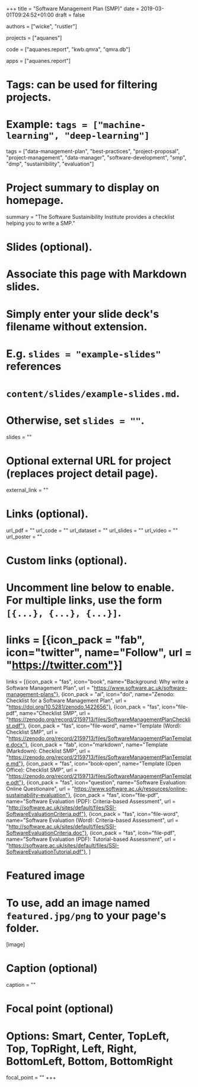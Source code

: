 +++
title = "Software Management Plan (SMP)"
date = 2019-03-01T09:24:52+01:00
draft = false

authors = ["wicke", "rustler"]

projects = ["aquanes"]

code = ["aquanes.report", "kwb.qmra", "qmra.db"]

apps = ["aquanes.report"]

# Tags: can be used for filtering projects.
# Example: `tags = ["machine-learning", "deep-learning"]`
tags = ["data-management-plan", "best-practices", "project-proposal", "project-management", "data-manager", "software-development", "smp", "dmp", "sustainibility", "evaluation"]

# Project summary to display on homepage.
summary = "The Software Sustainibility Institute provides a checklist helping you to write a SMP."

# Slides (optional).
#   Associate this page with Markdown slides.
#   Simply enter your slide deck's filename without extension.
#   E.g. `slides = "example-slides"` references 
#   `content/slides/example-slides.md`.
#   Otherwise, set `slides = ""`.
slides = ""

# Optional external URL for project (replaces project detail page).
external_link = ""

# Links (optional).
url_pdf = ""
url_code = ""
url_dataset = ""
url_slides = ""
url_video = ""
url_poster = ""

# Custom links (optional).
#   Uncomment line below to enable. For multiple links, use the form `[{...}, {...}, {...}]`.
# links = [{icon_pack = "fab", icon="twitter", name="Follow", url = "https://twitter.com"}]
links = [{icon_pack = "fas", icon="book", name="Background: Why write a Software Management Plan", url = "https://www.software.ac.uk/software-management-plans"},
{icon_pack = "ai", icon="doi", name="Zenodo: Checklist for a Software Management Plan", url = "https://doi.org/10.5281/zenodo.1422656"},
{icon_pack = "fas", icon="file-pdf", name="Checklist SMP", url = "https://zenodo.org/record/2159713/files/SoftwareManagementPlanChecklist.pdf"},
{icon_pack = "fas", icon="file-word", name="Template (Word): Checklist SMP", url = "https://zenodo.org/record/2159713/files/SoftwareManagementPlanTemplate.docx"},
{icon_pack = "fab", icon="markdown", name="Template (Markdown): Checklist SMP", url = "https://zenodo.org/record/2159713/files/SoftwareManagementPlanTemplate.md"},
{icon_pack = "fas", icon="book-open", name="Template (Open Office): Checklist SMP", url = "https://zenodo.org/record/2159713/files/SoftwareManagementPlanTemplate.odt"},
{icon_pack = "fas", icon="question", name="Software Evaluation: Online Questionaire", url = "https://www.software.ac.uk/resources/online-sustainability-evaluation"},
{icon_pack = "fas", icon="file-pdf", name="Software Evaluation (PDF): Criteria-based Assessment", url = "http://software.ac.uk/sites/default/files/SSI-SoftwareEvaluationCriteria.pdf"},
{icon_pack = "fas", icon="file-word", name="Software Evaluation (Word): Criteria-based Assessment", url = "http://software.ac.uk/sites/default/files/SSI-SoftwareEvaluationCriteria.doc"},
{icon_pack = "fas", icon="file-pdf", name="Software Evaluation (PDF): Tutorial-based Assessment", url = "https://software.ac.uk/sites/default/files/SSI-SoftwareEvaluationTutorial.pdf"},
]

# Featured image
# To use, add an image named `featured.jpg/png` to your page's folder. 
[image]
  # Caption (optional)
  caption = ""

  # Focal point (optional)
  # Options: Smart, Center, TopLeft, Top, TopRight, Left, Right, BottomLeft, Bottom, BottomRight
  focal_point = ""
+++
